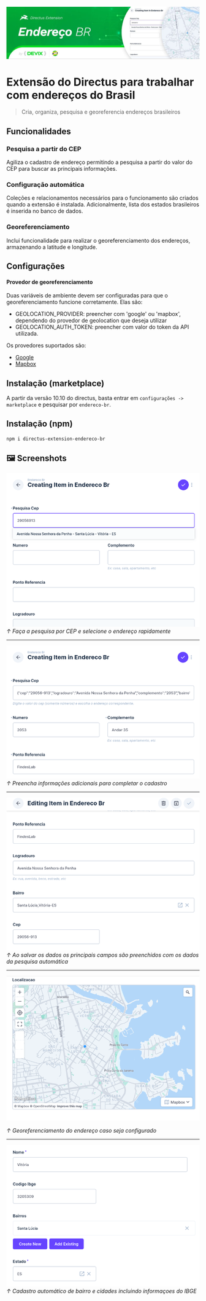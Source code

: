 ![](https://raw.githubusercontent.com/devix-tecnologia/directus-extension-endereco-br/main/docs/Banner.jpg)


# Extensão do Directus para trabalhar com endereços do Brasil
> Cria, organiza, pesquisa e georeferencia endereços brasileiros


## Funcionalidades
### Pesquisa a partir do CEP

Agiliza o cadastro de endereço permitindo a pesquisa a partir do valor do CEP para buscar as principais informações.

### Configuração automática

Coleções e relacionamentos necessários para o funcionamento são criados quando a extensão é instalada. Adicionalmente, lista dos estados brasileiros é inserida no banco de dados.

### Georeferenciamento

Inclui funcionalidade para realizar o georeferenciamento dos endereços, armazenando a latitude e longitude.

## Configurações

#### Provedor de georeferenciamento

Duas variáveis de ambiente devem ser configuradas para que o georeferenciamento funcione corretamente. Elas são:

- GEOLOCATION_PROVIDER: preencher com 'google' ou 'mapbox', dependendo do provedor de geolocation que deseja utilizar
- GEOLOCATION_AUTH_TOKEN: preencher com valor do token da API utilizada.

Os provedores suportados são:

- [Google](https://developers.google.com/maps/)
- [Mapbox](https://www.mapbox.com/)



## Instalação (marketplace)
A partir da versão 10.10 do directus, basta entrar em  `configurações -> marketplace` e pesquisar por `endereco-br`.

## Instalação (npm)
```
npm i directus-extension-endereco-br
```

## 🖼 Screenshots
![](https://raw.githubusercontent.com/devix-tecnologia/directus-extension-endereco-br/main/docs/pesquisa.png)
*↑ Faça a pesquisa por CEP e selecione o endereço rapidamente*

---

![](https://raw.githubusercontent.com/devix-tecnologia/directus-extension-endereco-br/main/docs/preenchendo_adicional.png)
*↑ Preencha informações adicionais para completar o cadastro*

---

![](https://raw.githubusercontent.com/devix-tecnologia/directus-extension-endereco-br/main/docs/preenchimento_automatico.png)
*↑ Ao salvar os dados os principais campos são preenchidos com os dados da pesquisa automática*

---

![](https://raw.githubusercontent.com/devix-tecnologia/directus-extension-endereco-br/main/docs/georeferenciamento.png)

*↑ Georeferenciamento do endereço caso seja configurado*

---

![](https://raw.githubusercontent.com/devix-tecnologia/directus-extension-endereco-br/main/docs/cidade_bairro_automatico.png)
*↑ Cadastro automático de bairro e cidades incluindo informaçoes do IBGE*


